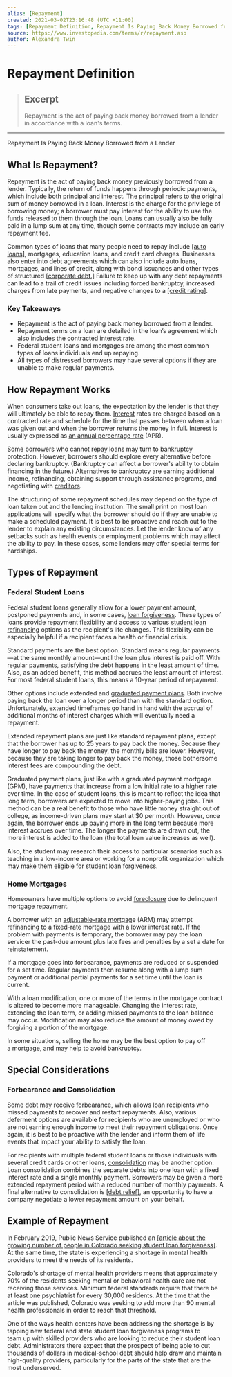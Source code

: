 ```yaml
---
alias: [Repayment]
created: 2021-03-02T23:16:48 (UTC +11:00)
tags: [Repayment Definition, Repayment Is Paying Back Money Borrowed from a Lender]
source: https://www.investopedia.com/terms/r/repayment.asp
author: Alexandra Twin
---
```


# Repayment Definition

> ## Excerpt
> Repayment is the act of paying back money borrowed from a lender in accordance with a loan's terms.

---

Repayment Is Paying Back Money Borrowed from a Lender
## What Is Repayment?

Repayment is the act of paying back money previously borrowed from a lender. Typically, the return of funds happens through periodic payments, which include both principal and interest. The principal refers to the original sum of money borrowed in a loan. Interest is the charge for the privilege of borrowing money; a borrower must pay interest for the ability to use the funds released to them through the loan. Loans can usually also be fully paid in a lump sum at any time, though some contracts may include an early repayment fee.

Common types of loans that many people need to repay include [[auto loans]](https://www.investopedia.com/auto-loans-4689734), mortgages, education loans, and credit card charges. Businesses also enter into debt agreements which can also include auto loans, mortgages, and lines of credit, along with bond issuances and other types of structured [[corporate debt.]](https://www.investopedia.com/why-the-corporate-debt-bubble-may-burst-sooner-than-you-think-4587446) Failure to keep up with any debt repayments can lead to a trail of credit issues including forced bankruptcy, increased charges from late payments, and negative changes to a [[credit rating]](https://www.investopedia.com/terms/c/creditrating.asp).

### Key Takeaways

-   Repayment is the act of paying back money borrowed from a lender.
-   Repayment terms on a loan are detailed in the loan’s agreement which also includes the contracted interest rate.
-   Federal student loans and mortgages are among the most common types of loans individuals end up repaying.
-   All types of distressed borrowers may have several options if they are unable to make regular payments.

## How Repayment Works

When consumers take out loans, the expectation by the lender is that they will ultimately be able to repay them. [Interest](https://www.investopedia.com/terms/i/interest.asp) rates are charged based on a contracted rate and schedule for the time that passes between when a loan was given out and when the borrower returns the money in full. Interest is usually expressed as [an annual percentage rate](https://www.investopedia.com/terms/a/apr.asp) (APR).

Some borrowers who cannot repay loans may turn to bankruptcy protection. However, borrowers should explore every alternative before declaring bankruptcy. (Bankruptcy can affect a borrower's ability to obtain financing in the future.) Alternatives to bankruptcy are earning additional income, refinancing, obtaining support through assistance programs, and negotiating with [creditors](https://www.investopedia.com/terms/c/creditor.asp).

The structuring of some repayment schedules may depend on the type of loan taken out and the lending institution. The small print on most loan applications will specify what the borrower should do if they are unable to make a scheduled payment. It is best to be proactive and reach out to the lender to explain any existing circumstances. Let the lender know of any setbacks such as health events or employment problems which may affect the ability to pay. In these cases, some lenders may offer special terms for hardships.

## Types of Repayment

### Federal Student Loans

Federal student loans generally allow for a lower payment amount, postponed payments and, in some cases, [loan forgiveness](https://www.investopedia.com/terms/s/student-loan-forgiveness.asp). These types of loans provide repayment flexibility and access to various [student loan refinancing](https://www.investopedia.com/articles/personal-finance/011916/student-loan-refinancing-pros-and-cons.asp) options as the recipient's life changes. This flexibility can be especially helpful if a recipient faces a health or financial crisis.

Standard payments are the best option. Standard means regular payments—at the same monthly amount—until the loan plus interest is paid off. With regular payments, satisfying the debt happens in the least amount of time. Also, as an added benefit, this method accrues the least amount of interest. For most federal student loans, this means a 10-year period of repayment.

Other options include extended and [graduated payment plans](https://www.investopedia.com/terms/g/graduatedpaymentmortgage.asp). Both involve paying back the loan over a longer period than with the standard option. Unfortunately, extended timeframes go hand in hand with the accrual of additional months of interest charges which will eventually need a repayment.

Extended repayment plans are just like standard repayment plans, except that the borrower has up to 25 years to pay back the money. Because they have longer to pay back the money, the monthly bills are lower. However, because they are taking longer to pay back the money, those bothersome interest fees are compounding the debt.

Graduated payment plans, just like with a graduated payment mortgage (GPM), have payments that increase from a low initial rate to a higher rate over time. In the case of student loans, this is meant to reflect the idea that long term, borrowers are expected to move into higher-paying jobs. This method can be a real benefit to those who have little money straight out of college, as income-driven plans may start at $0 per month. However, once again, the borrower ends up paying more in the long term because more interest accrues over time. The longer the payments are drawn out, the more interest is added to the loan (the total loan value increases as well).

Also, the student may research their access to particular scenarios such as teaching in a low-income area or working for a nonprofit organization which may make them eligible for student loan forgiveness.

### Home Mortgages

Homeowners have multiple options to avoid [foreclosure](https://www.investopedia.com/terms/f/foreclosure.asp) due to delinquent mortgage repayment.

A borrower with an [adjustable-rate mortgag](https://www.investopedia.com/terms/a/arm.asp)e (ARM) may attempt refinancing to a fixed-rate mortgage with a lower interest rate. If the problem with payments is temporary, the borrower may pay the loan servicer the past-due amount plus late fees and penalties by a set a date for reinstatement.

If a mortgage goes into forbearance, payments are reduced or suspended for a set time. Regular payments then resume along with a lump sum payment or additional partial payments for a set time until the loan is current.

With a loan modification, one or more of the terms in the mortgage contract is altered to become more manageable. Changing the interest rate, extending the loan term, or adding missed payments to the loan balance may occur. Modification may also reduce the amount of money owed by forgiving a portion of the mortgage.

In some situations, selling the home may be the best option to pay off a mortgage, and may help to avoid bankruptcy.

## Special Considerations

### Forbearance and Consolidation

Some debt may receive [forbearance](https://www.investopedia.com/terms/f/forbearance.asp), which allows loan recipients who missed payments to recover and restart repayments. Also, various deferment options are available for recipients who are unemployed or who are not earning enough income to meet their repayment obligations. Once again, it is best to be proactive with the lender and inform them of life events that impact your ability to satisfy the loan.

For recipients with multiple federal student loans or those individuals with several credit cards or other loans, [consolidation](https://www.investopedia.com/terms/d/debtconsolidation.asp) may be another option. Loan consolidation combines the separate debts into one loan with a fixed interest rate and a single monthly payment. Borrowers may be given a more extended repayment period with a reduced number of monthly payments. A final alternative to consolidation is [[debt relief]](https://www.investopedia.com/best-debt-relief-companies-4846588), an opportunity to have a company negotiate a lower repayment amount on your behalf.

## Example of Repayment

In February 2019, Public News Service published an [[article about the growing number of people in Colorado seeking student loan forgiveness]](https://www.publicnewsservice.org/2019-02-05/mental-health/health-centers-tap-loan-repayment-to-recruit-mental-health-providers/a65408-1). At the same time, the state is experiencing a shortage in mental health providers to meet the needs of its residents.

Colorado's shortage of mental health providers means that approximately 70% of the residents seeking mental or behavioral health care are not receiving those services. Minimum federal standards require that there be at least one psychiatrist for every 30,000 residents. At the time that the article was published, Colorado was seeking to add more than 90 mental health professionals in order to reach that threshold.

One of the ways health centers have been addressing the shortage is by tapping new federal and state student loan forgiveness programs to team up with skilled providers who are looking to reduce their student loan debt. Administrators there expect that the prospect of being able to cut thousands of dollars in medical-school debt should help draw and maintain high-quality providers, particularly for the parts of the state that are the most underserved.
